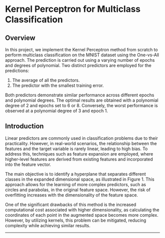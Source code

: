 # Kernel Perceptron for Multiclass Classification

## Overview

In this project, we implement the Kernel Perceptron method from scratch to perform multiclass classification on the MNIST dataset using the One-vs-All approach. The prediction is carried out using a varying number of epochs and degrees of polynomial. Two distinct predictors are employed for the predictions:

1. The average of all the predictors.
2. The predictor with the smallest training error.

Both predictors demonstrate similar performance across different epochs and polynomial degrees. The optimal results are obtained with a polynomial degree of 2 and epochs set to 6 or 8. Conversely, the worst performance is observed at a polynomial degree of 3 and epoch 1.

## Introduction

Linear predictors are commonly used in classification problems due to their practicality. However, in real-world scenarios, the relationship between the features and the target variable is rarely linear, leading to high bias. To address this, techniques such as feature expansion are employed, where higher-level features are derived from existing features and incorporated into the feature vector.

The main objective is to identify a hyperplane that separates different classes in the expanded dimensional space, as illustrated in Figure 1. This approach allows for the learning of more complex predictors, such as circles and parabolas, in the original feature space. However, the risk of overfitting increases with the dimensionality of the feature space.



One of the significant drawbacks of this method is the increased computational cost associated with higher dimensionality, as calculating the coordinates of each point in the augmented space becomes more complex. However, by utilizing kernels, this problem can be mitigated, reducing complexity while achieving similar results.

---

